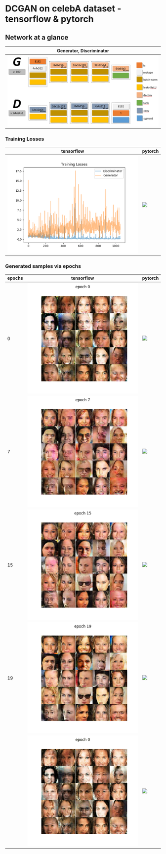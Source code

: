 # DCGAN on celebA dataset - tensorflow & pytorch

## Network at a glance

| **Generator**, **Discriminator** |
| --- |
| ![N](./assets/network_structure.png) |

### Training Losses

| tensorflow | pytorch |
| --- | --- |
| ![](./assets/losses_tf.png) | ![](./assets/losses_pytorch.png) |

### Generated samples via epochs

| epochs | tensorflow | pytorch |
| --- | --- | --- |
| 0 | ![](./assets/epoch_0_tf.png) | ![](./assets/epoch_0_pytorch.png) |
| 7 | ![](./assets/epoch_7_tf.png) | ![](./assets/epoch_7_pytorch.png) |
| 15 | ![](./assets/epoch_15_tf.png) | ![](./assets/epoch_15_pytorch.png) |
| 19 | ![](./assets/epoch_19_tf.png) | ![](./assets/epoch_19_pytorch.png) |
|  | ![](./assets/by_epochs_tf.gif) | ![](./assets/by_epochs_pytorch.gif) |